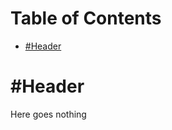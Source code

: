<!-- mdtocstart -->

# Table of Contents

- [#Header](#header)

<!-- mdtocend -->

# #Header

Here goes nothing
